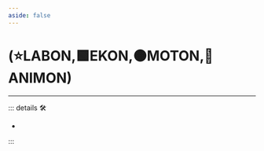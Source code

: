 ```yaml
---
aside: false
---
```

# (⭐<labor>LABON</labor>,🟩<ekos>EKON</ekos>,🟠<motor>MOTON</motor>,💜<anima>ANIMON</anima>)

---

<!-- =================================================== -->
<!-- =================================================== -->
<!-- =================================================== -->
<!-- =================================================== -->
<!-- =================================================== -->
::: details 🛠

-

:::
